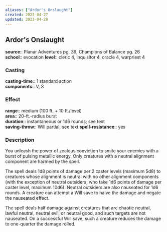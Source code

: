 ```yaml
---
aliases: ["Ardor's Onslaught"]
created: 2023-04-27
updated: 2023-04-28
---
```


## Ardor's Onslaught

**source**:: Planar Adventures pg. 39, Champions of Balance pg. 26  
**school**:: evocation
**level**:: cleric 4, inquisitor 4, oracle 4, warpriest 4

### Casting

**casting-time**:: 1 standard action  
**components**:: V, S

### Effect

**range**:: medium (100 ft. + 10 ft./level)  
**area**:: 20-ft.-radius burst  
**duration**:: instantaneous or 1d6 rounds; see text  
**saving-throw**:: Will partial, see text
**spell-resistance**:: yes

### Description

You unleash the power of zealous conviction to smite your enemies with a burst of pulsing metallic energy. Only creatures with a neutral alignment component are harmed by the spell.  
  
The spell deals 1d8 points of damage per 2 caster levels (maximum 5d8) to creatures whose alignment is neutral with no other alignment components (with the exception of neutral outsiders, who take 1d6 points of damage per caster level, maximum 10d6). Neutral outsiders are also nauseated for 1d6 rounds. A creature can attempt a Will save to halve the damage and negate the nauseated effect.  
  
The spell deals half damage against creatures that are chaotic neutral, lawful neutral, neutral evil, or neutral good, and such targets are not nauseated. On a successful Will save, such a creature reduces the damage to one-quarter the damage rolled.

